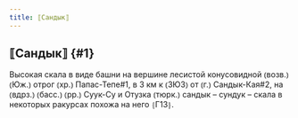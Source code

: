 ```yaml
---
title: ⟦Сандык⟧
---
```

## ⟦Сандык⟧ {#1}

Высокая скала в виде башни на вершине лесистой конусовидной ⦅возв.⦆ ⦅Юж.⦆ отрог ⦅хр.⦆ Папас-Тепе#1, в 3 км к ⦅ЗЮЗ⦆ от ⦅г.⦆ Сандык-Кая#2, на ⦅вдрз.⦆ ⦅басс.⦆ ⦅рр.⦆ Суук-Су и Отузка ⦅тюрк.⦆ сандык – сундук – скала в некоторых ракурсах похожа на него ⦃Г13⦄.
